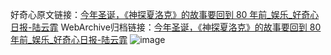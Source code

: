 好奇心原文链接：[今年圣诞，《神探夏洛克》的故事要回到 80 年前_娱乐_好奇心日报-陆云霏](https://www.qdaily.com/articles/7528.html)
WebArchive归档链接：[今年圣诞，《神探夏洛克》的故事要回到 80 年前_娱乐_好奇心日报-陆云霏](http://web.archive.org/web/20190623172439/https://www.qdaily.com/articles/7528.html)
![image](http://ww3.sinaimg.cn/large/007d5XDply1g3wjj08ipvj30u036u1kx)